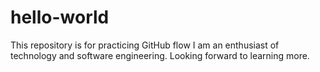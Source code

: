 # hello-world
This repository is for practicing GitHub flow
I am an enthusiast of technology and software engineering. Looking forward to learning more.
